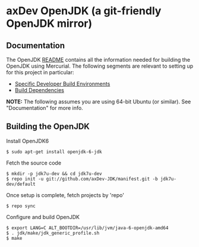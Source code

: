axDev OpenJDK (a git-friendly OpenJDK mirror)
====================================

Documentation
----------------------------
The OpenJDK [README](http://hg.openjdk.java.net/jdk7u/jdk7u-dev/raw-file/tip/README-builds.html) contains all the information needed for building the OpenJDK using Mercurial.
The following segments are relevant to setting up for this project in particular:
- [Specific Developer Build Environments](http://hg.openjdk.java.net/jdk7u/jdk7u-dev/raw-file/tip/README-builds.html#SDBE)
- [Build Dependencies](http://hg.openjdk.java.net/jdk7u/jdk7u-dev/raw-file/tip/README-builds.html#dependencies)


**NOTE:**
The following assumes you are using 64-bit Ubuntu (or similar). See "Documentation" for more info.

Building the OpenJDK
----------------------------
Install OpenJDK6

    $ sudo apt-get install openjdk-6-jdk

Fetch the source code

    $ mkdir -p jdk7u-dev && cd jdk7u-dev
    $ repo init -u git://github.com/axDev-JDK/manifest.git -b jdk7u-dev/default

Once setup is complete, fetch projects by 'repo'

    $ repo sync

Configure and build OpenJDK

    $ export LANG=C ALT_BOOTDIR=/usr/lib/jvm/java-6-openjdk-amd64
    $ . jdk/make/jdk_generic_profile.sh
    $ make

